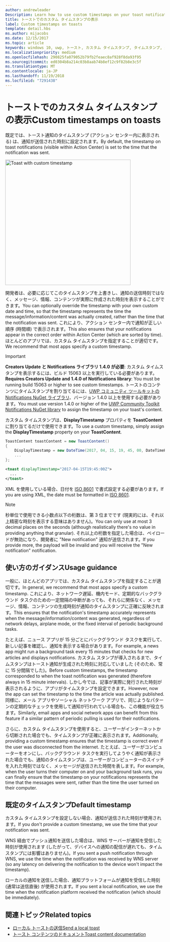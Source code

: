 ```yaml
---
author: andrewleader
Description: Learn how to use custom timestamps on your toast notifications.
title: トーストでのカスタム タイムスタンプの表示
label: Custom timestamps on toasts
template: detail.hbs
ms.author: mijacobs
ms.date: 12/15/2017
ms.topic: article
keywords: windows 10, uwp, トースト, カスタム タイムスタンプ, タイムスタンプ, 通知, アクション センター
ms.localizationpriority: medium
ms.openlocfilehash: 290825fa079052b79fb2feaec8af928f8da93f95
ms.sourcegitcommit: ed0304b8a214c03b8aab74b8ef12c9f82b8e3c5f
ms.translationtype: MT
ms.contentlocale: ja-JP
ms.lasthandoff: 11/19/2018
ms.locfileid: "7291438"
---
```

# <a name="custom-timestamps-on-toasts"></a><span data-ttu-id="45cf8-103">トーストでのカスタム タイムスタンプの表示</span><span class="sxs-lookup"><span data-stu-id="45cf8-103">Custom timestamps on toasts</span></span>

<span data-ttu-id="45cf8-104">既定では、トースト通知のタイムスタンプ (アクション センター内に表示される) は、通知が送信された時刻に設定されます。</span><span class="sxs-lookup"><span data-stu-id="45cf8-104">By default, the timestamp on toast notifications (visible within Action Center) is set to the time that the notification was sent.</span></span>

<img alt="Toast with custom timestamp" src="images/toast-customtimestamp.jpg" width="396"/>

<span data-ttu-id="45cf8-105">開発者は、必要に応じてこのタイムスタンプを上書きし、通知の送信時刻ではなく、メッセージ、情報、コンテンツが実際に作成された時刻を表示することができます。</span><span class="sxs-lookup"><span data-stu-id="45cf8-105">You can optionally override the timestamp with your own custom date and time, so that the timestamp represents the time the message/information/content was actually created, rather than the time that the notification was sent.</span></span> <span data-ttu-id="45cf8-106">これにより、アクション センター内で通知が正しい順序 (時間順) で表示されます。</span><span class="sxs-lookup"><span data-stu-id="45cf8-106">This also ensures that your notifications appear in the correct order within Action Center (which are sorted by time).</span></span> <span data-ttu-id="45cf8-107">ほとんどのアプリでは、カスタム タイムスタンプを指定することが適切です。</span><span class="sxs-lookup"><span data-stu-id="45cf8-107">We recommend that most apps specify a custom timestamp.</span></span>

> [!IMPORTANT]
> <span data-ttu-id="45cf8-108">**Creators Update と Notifications ライブラリ 1.4.0 が必要**: カスタム タイムスタンプを表示するには、ビルド 15063 以上を実行している必要があります。</span><span class="sxs-lookup"><span data-stu-id="45cf8-108">**Requires Creators Update and 1.4.0 of Notifications library**: You must be running build 15063 or higher to see custom timestamps.</span></span> <span data-ttu-id="45cf8-109">トーストのコンテンツにタイムスタンプを割り当てるには、[UWP コミュニティ ツールキットの Notifications NuGet ライブラリ](https://www.nuget.org/packages/Microsoft.Toolkit.Uwp.Notifications/)、バージョン 1.4.0 以上を使用する必要があります。</span><span class="sxs-lookup"><span data-stu-id="45cf8-109">You must use version 1.4.0 or higher of the [UWP Community Toolkit Notifications NuGet library](https://www.nuget.org/packages/Microsoft.Toolkit.Uwp.Notifications/) to assign the timestamp on your toast's content.</span></span>

<span data-ttu-id="45cf8-110">カスタム タイムスタンプは、**DisplayTimestamp** プロパティを **ToastContent** に割り当てるだけで使用できます。</span><span class="sxs-lookup"><span data-stu-id="45cf8-110">To use a custom timestamp, simply assign the **DisplayTimestamp** property on your **ToastContent**.</span></span>

```csharp
ToastContent toastContent = new ToastContent()
{
    DisplayTimestamp = new DateTime(2017, 04, 15, 19, 45, 00, DateTimeKind.Utc),
    ...
};
```

```xml
<toast displayTimestamp="2017-04-15T19:45:00Z">
  ...
</toast>
```

<span data-ttu-id="45cf8-111">XML を使用している場合、日付を [ISO 8601](https://en.wikipedia.org/wiki/ISO_8601) で書式設定する必要があります。</span><span class="sxs-lookup"><span data-stu-id="45cf8-111">If you are using XML, the date must be formatted in [ISO 8601](https://en.wikipedia.org/wiki/ISO_8601).</span></span>

> [!NOTE]
> <span data-ttu-id="45cf8-112">秒単位で使用できる小数点以下の桁数は、第 3 位までです (現実的には、それ以上精密な時刻を表示する意味はありません)。</span><span class="sxs-lookup"><span data-stu-id="45cf8-112">You can only use at most 3 decimal places on the seconds (although realistically there's no value in providing anything that granular).</span></span> <span data-ttu-id="45cf8-113">それ以上の桁数を指定した場合は、ペイロードが無効になり、開発者に "New notification" 通知が送信されます。</span><span class="sxs-lookup"><span data-stu-id="45cf8-113">If you provide more, the payload will be invalid and you will receive the "New notification" notification.</span></span>


## <a name="usage-guidance"></a><span data-ttu-id="45cf8-114">使い方のガイダンス</span><span class="sxs-lookup"><span data-stu-id="45cf8-114">Usage guidance</span></span>

<span data-ttu-id="45cf8-115">一般に、ほとんどのアプリでは、カスタム タイムスタンプを指定することが適切です。</span><span class="sxs-lookup"><span data-stu-id="45cf8-115">In general, we recommend that most apps specify a custom timestamp.</span></span> <span data-ttu-id="45cf8-116">これにより、ネットワーク遅延、機内モード、定期的なバックグラウンド タスクのための一定間隔の中断があっても、それらに関係なく、メッセージ、情報、コンテンツの生成時刻が通知のタイムスタンプに正確に反映されます。</span><span class="sxs-lookup"><span data-stu-id="45cf8-116">This ensures that the notification's timestamp accurately represents when the message/information/content was generated, regardless of network delays, airplane mode, or the fixed interval of periodic background tasks.</span></span>

<span data-ttu-id="45cf8-117">たとえば、ニュース アプリが 15 分ごとにバックグラウンド タスクを実行して、新しい記事を確認し、通知を表示する場合があります。</span><span class="sxs-lookup"><span data-stu-id="45cf8-117">For example, a news app might run a background task every 15 minutes that checks for new articles and displays notifications.</span></span> <span data-ttu-id="45cf8-118">カスタム スタンプが導入されるまで、タイムスタンプはトースト通知が生成された時刻に対応していました (そのため、常に 15 分間隔でした)。</span><span class="sxs-lookup"><span data-stu-id="45cf8-118">Before custom timestamps, the timestamp corresponded to when the toast notification was generated (therefore always in 15 minute intervals).</span></span> <span data-ttu-id="45cf8-119">しかし今では、記事が実際に発行された時刻が表示されるように、アプリがタイムスタンプを設定できます。</span><span class="sxs-lookup"><span data-stu-id="45cf8-119">However, now the app can set the timestamp to the time the article was actually published.</span></span> <span data-ttu-id="45cf8-120">同様に、メール アプリやソーシャル ネットワーク アプリで、同じようなパターンの定期的なチェックを使用して通知が行われている場合も、この機能が役立ちます。</span><span class="sxs-lookup"><span data-stu-id="45cf8-120">Similarly, email apps and social network apps can benefit from this feature if a similar pattern of periodic pulling is used for their notifications.</span></span>

<span data-ttu-id="45cf8-121">さらに、カスタム タイムスタンプを使用すると、ユーザーがインターネットから切断された場合でも、タイムスタンプが正確に表示されます。</span><span class="sxs-lookup"><span data-stu-id="45cf8-121">Additionally, providing a custom timestamp ensures that the timestamp is correct even if the user was disconnected from the internet.</span></span> <span data-ttu-id="45cf8-122">たとえば、ユーザーがコンピューターをオンにし、バックグラウンド タスクを実行してようやく通知が表示された場合でも、通知のタイムスタンプは、ユーザーがコンピューターのスイッチを入れた時刻ではなく、メッセージが送信された時間を表します。</span><span class="sxs-lookup"><span data-stu-id="45cf8-122">For example, when the user turns their computer on and your background task runs, you can finally ensure that the timestamp on your notifications represents the time that the messages were sent, rather than the time the user turned on their computer.</span></span>


## <a name="default-timestamp"></a><span data-ttu-id="45cf8-123">既定のタイムスタンプ</span><span class="sxs-lookup"><span data-stu-id="45cf8-123">Default timestamp</span></span>

<span data-ttu-id="45cf8-124">カスタム タイムスタンプを設定しない場合、通知が送信された時刻が使用されます。</span><span class="sxs-lookup"><span data-stu-id="45cf8-124">If you don't provide a custom timestamp, we use the time that your notification was sent.</span></span>

<span data-ttu-id="45cf8-125">WNS 経由でプッシュ通知を送信した場合は、WNS サーバーが通知を受信した時刻が使用されます (したがって、デバイスへの通知の配信が遅れても、タイムスタンプには影響はありません)。</span><span class="sxs-lookup"><span data-stu-id="45cf8-125">If you sent a push notification through WNS, we use the time when the notification was received by WNS server (so any latency on delivering the notification to the device won't impact the timestamp).</span></span>

<span data-ttu-id="45cf8-126">ローカルの通知を送信した場合、通知プラットフォームが通知を受信した時刻 (通常は送信直後) が使用されます。</span><span class="sxs-lookup"><span data-stu-id="45cf8-126">If you sent a local notification, we use the time when the notification platform received the notification (which should be immediately).</span></span>


## <a name="related-topics"></a><span data-ttu-id="45cf8-127">関連トピック</span><span class="sxs-lookup"><span data-stu-id="45cf8-127">Related topics</span></span>

- [<span data-ttu-id="45cf8-128">ローカル トーストの送信</span><span class="sxs-lookup"><span data-stu-id="45cf8-128">Send a local toast</span></span>](send-local-toast.md)
- [<span data-ttu-id="45cf8-129">トースト コンテンツのドキュメント</span><span class="sxs-lookup"><span data-stu-id="45cf8-129">Toast content documentation</span></span>](adaptive-interactive-toasts.md)